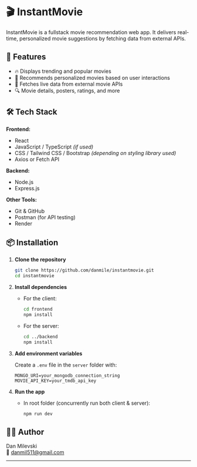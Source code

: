 # 🎬 InstantMovie

InstantMovie is a fullstack movie recommendation web app. It delivers real-time, personalized movie suggestions by fetching data from external APIs.

## 🚀 Features

- 🔥 Displays trending and popular movies
- 🧠 Recommends personalized movies based on user interactions
- 📡 Fetches live data from external movie APIs
- 🔍 Movie details, posters, ratings, and more

## 🛠️ Tech Stack

**Frontend:**

- React
- JavaScript / TypeScript _(if used)_
- CSS / Tailwind CSS / Bootstrap _(depending on styling library used)_
- Axios or Fetch API

**Backend:**

- Node.js
- Express.js

**Other Tools:**

- Git & GitHub
- Postman (for API testing)
- Render

## 📦 Installation

1. **Clone the repository**

   ```bash
   git clone https://github.com/danmile/instantmovie.git
   cd instantmovie
   ```

2. **Install dependencies**

   - For the client:
     ```bash
     cd frontend
     npm install
     ```
   - For the server:
     ```bash
     cd ../backend
     npm install
     ```

3. **Add environment variables**

   Create a `.env` file in the `server` folder with:

   ```
   MONGO_URI=your_mongodb_connection_string
   MOVIE_API_KEY=your_tmdb_api_key
   ```

4. **Run the app**
   - In root folder (concurrently run both client & server):
     ```bash
     npm run dev
     ```

## 🙋‍♂️ Author

Dan Milevski  
📧 [danmil511@gmail.com](mailto:danmil511@gmail.com)

---
